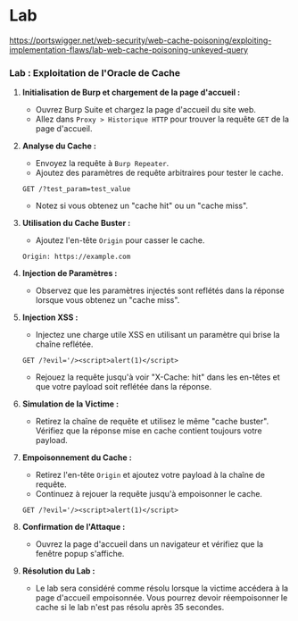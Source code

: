 # Lab

https://portswigger.net/web-security/web-cache-poisoning/exploiting-implementation-flaws/lab-web-cache-poisoning-unkeyed-query

### Lab : Exploitation de l'Oracle de Cache

1. **Initialisation de Burp et chargement de la page d'accueil :**
   - Ouvrez Burp Suite et chargez la page d'accueil du site web.
   - Allez dans `Proxy > Historique HTTP` pour trouver la requête `GET` de la page d'accueil.

2. **Analyse du Cache :**
   - Envoyez la requête à `Burp Repeater`.
   - Ajoutez des paramètres de requête arbitraires pour tester le cache.

    ```http
    GET /?test_param=test_value
    ```

   - Notez si vous obtenez un "cache hit" ou un "cache miss".

3. **Utilisation du Cache Buster :**
   - Ajoutez l'en-tête `Origin` pour casser le cache.

    ```http
    Origin: https://example.com
    ```

4. **Injection de Paramètres :**
   - Observez que les paramètres injectés sont reflétés dans la réponse lorsque vous obtenez un "cache miss".

5. **Injection XSS :**
   - Injectez une charge utile XSS en utilisant un paramètre qui brise la chaîne reflétée.

    ```http
    GET /?evil='/><script>alert(1)</script>
    ```

   - Rejouez la requête jusqu'à voir "X-Cache: hit" dans les en-têtes et que votre payload soit reflétée dans la réponse.

6. **Simulation de la Victime :**
   - Retirez la chaîne de requête et utilisez le même "cache buster". Vérifiez que la réponse mise en cache contient toujours votre payload.

7. **Empoisonnement du Cache :**
   - Retirez l'en-tête `Origin` et ajoutez votre payload à la chaîne de requête.
   - Continuez à rejouer la requête jusqu'à empoisonner le cache.

    ```http
    GET /?evil='/><script>alert(1)</script>
    ```

8. **Confirmation de l'Attaque :**
   - Ouvrez la page d'accueil dans un navigateur et vérifiez que la fenêtre popup s'affiche.

9. **Résolution du Lab :**
   - Le lab sera considéré comme résolu lorsque la victime accédera à la page d'accueil empoisonnée. Vous pourrez devoir réempoisonner le cache si le lab n'est pas résolu après 35 secondes.